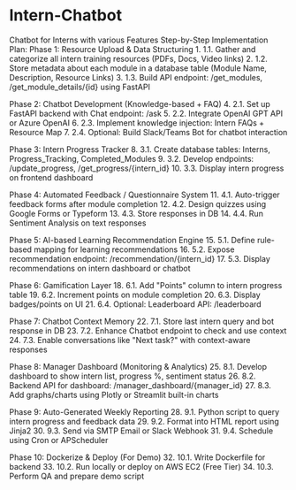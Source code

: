 # Intern-Chatbot
Chatbot for Interns with various Features
Step-by-Step Implementation Plan:
Phase 1: Resource Upload & Data Structuring
        1.	1.1. Gather and categorize all intern training resources (PDFs, Docs, Video links)
        2.	1.2. Store metadata about each module in a database table (Module Name, Description, Resource Links)
        3.	1.3. Build API endpoint: /get_modules, /get_module_details/{id} using FastAPI

Phase 2: Chatbot Development (Knowledge-based + FAQ)
        4.	2.1. Set up FastAPI backend with Chat endpoint: /ask
        5.	2.2. Integrate OpenAI GPT API or Azure OpenAI
        6.	2.3. Implement knowledge injection: Intern FAQs + Resource Map
        7.	2.4. Optional: Build Slack/Teams Bot for chatbot interaction

Phase 3: Intern Progress Tracker
        8.	3.1. Create database tables: Interns, Progress_Tracking, Completed_Modules
        9.	3.2. Develop endpoints: /update_progress, /get_progress/{intern_id}
        10.	3.3. Display intern progress on frontend dashboard

Phase 4: Automated Feedback / Questionnaire System
        11.	4.1. Auto-trigger feedback forms after module completion
        12.	4.2. Design quizzes using Google Forms or Typeform
        13.	4.3. Store responses in DB
        14.	4.4. Run Sentiment Analysis on text responses

Phase 5: AI-based Learning Recommendation Engine
        15.	5.1. Define rule-based mapping for learning recommendations
        16.	5.2. Expose recommendation endpoint: /recommendation/{intern_id}
        17.	5.3. Display recommendations on intern dashboard or chatbot

Phase 6: Gamification Layer
        18.	6.1. Add "Points" column to intern progress table
        19.	6.2. Increment points on module completion
        20.	6.3. Display badges/points on UI
        21.	6.4. Optional: Leaderboard API: /leaderboard

Phase 7: Chatbot Context Memory
        22.	7.1. Store last intern query and bot response in DB
        23.	7.2. Enhance Chatbot endpoint to check and use context
        24.	7.3. Enable conversations like "Next task?" with context-aware responses

Phase 8: Manager Dashboard (Monitoring & Analytics)
        25.	8.1. Develop dashboard to show intern list, progress %, sentiment status
        26.	8.2. Backend API for dashboard: /manager_dashboard/{manager_id}
        27.	8.3. Add graphs/charts using Plotly or Streamlit built-in charts

Phase 9: Auto-Generated Weekly Reporting
        28.	9.1. Python script to query intern progress and feedback data
        29.	9.2. Format into HTML report using Jinja2
        30.	9.3. Send via SMTP Email or Slack Webhook
        31.	9.4. Schedule using Cron or APScheduler

Phase 10: Dockerize & Deploy (For Demo)
        32.	10.1. Write Dockerfile for backend
        33.	10.2. Run locally or deploy on AWS EC2 (Free Tier)
        34.	10.3. Perform QA and prepare demo script

